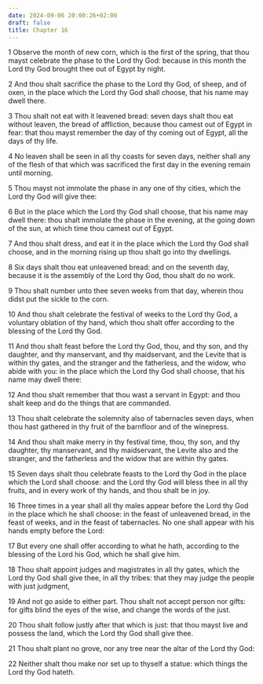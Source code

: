 ```yaml
---
date: 2024-09-06 20:00:26+02:00
draft: false
title: Chapter 16
---
```




1 Observe the month of new corn, which is the first of the spring, that thou mayst celebrate the phase to the Lord thy God: because in this month the Lord thy God brought thee out of Egypt by night.

2 And thou shalt sacrifice the phase to the Lord thy God, of sheep, and of oxen, in the place which the Lord thy God shall choose, that his name may dwell there.

3 Thou shalt not eat with it leavened bread: seven days shalt thou eat without leaven, the bread of affliction, because thou camest out of Egypt in fear: that thou mayst remember the day of thy coming out of Egypt, all the days of thy life.

4 No leaven shall be seen in all thy coasts for seven days, neither shall any of the flesh of that which was sacrificed the first day in the evening remain until morning.

5 Thou mayst not immolate the phase in any one of thy cities, which the Lord thy God will give thee:

6 But in the place which the Lord thy God shall choose, that his name may dwell there: thou shalt immolate the phase in the evening, at the going down of the sun, at which time thou camest out of Egypt.

7 And thou shalt dress, and eat it in the place which the Lord thy God shall choose, and in the morning rising up thou shalt go into thy dwellings.

8 Six days shalt thou eat unleavened bread: and on the seventh day, because it is the assembly of the Lord thy God, thou shalt do no work.

9 Thou shalt number unto thee seven weeks from that day, wherein thou didst put the sickle to the corn.

10 And thou shalt celebrate the festival of weeks to the Lord thy God, a voluntary oblation of thy hand, which thou shalt offer according to the blessing of the Lord thy God.

11 And thou shalt feast before the Lord thy God, thou, and thy son, and thy daughter, and thy manservant, and thy maidservant, and the Levite that is within thy gates, and the stranger and the fatherless, and the widow, who abide with you: in the place which the Lord thy God shall choose, that his name may dwell there:

12 And thou shalt remember that thou wast a servant in Egypt: and thou shalt keep and do the things that are commanded.

13 Thou shalt celebrate the solemnity also of tabernacles seven days, when thou hast gathered in thy fruit of the barnfloor and of the winepress.

14 And thou shalt make merry in thy festival time, thou, thy son, and thy daughter, thy manservant, and thy maidservant, the Levite also and the stranger, and the fatherless and the widow that are within thy gates.

15 Seven days shalt thou celebrate feasts to the Lord thy God in the place which the Lord shall choose: and the Lord thy God will bless thee in all thy fruits, and in every work of thy hands, and thou shalt be in joy.

16 Three times in a year shall all thy males appear before the Lord thy God in the place which he shall choose: in the feast of unleavened bread, in the feast of weeks, and in the feast of tabernacles. No one shall appear with his hands empty before the Lord:

17 But every one shall offer according to what he hath, according to the blessing of the Lord his God, which he shall give him.

18 Thou shalt appoint judges and magistrates in all thy gates, which the Lord thy God shall give thee, in all thy tribes: that they may judge the people with just judgment,

19 And not go aside to either part. Thou shalt not accept person nor gifts: for gifts blind the eyes of the wise, and change the words of the just.

20 Thou shalt follow justly after that which is just: that thou mayst live and possess the land, which the Lord thy God shall give thee.

21 Thou shalt plant no grove, nor any tree near the altar of the Lord thy God:

22 Neither shalt thou make nor set up to thyself a statue: which things the Lord thy God hateth.

